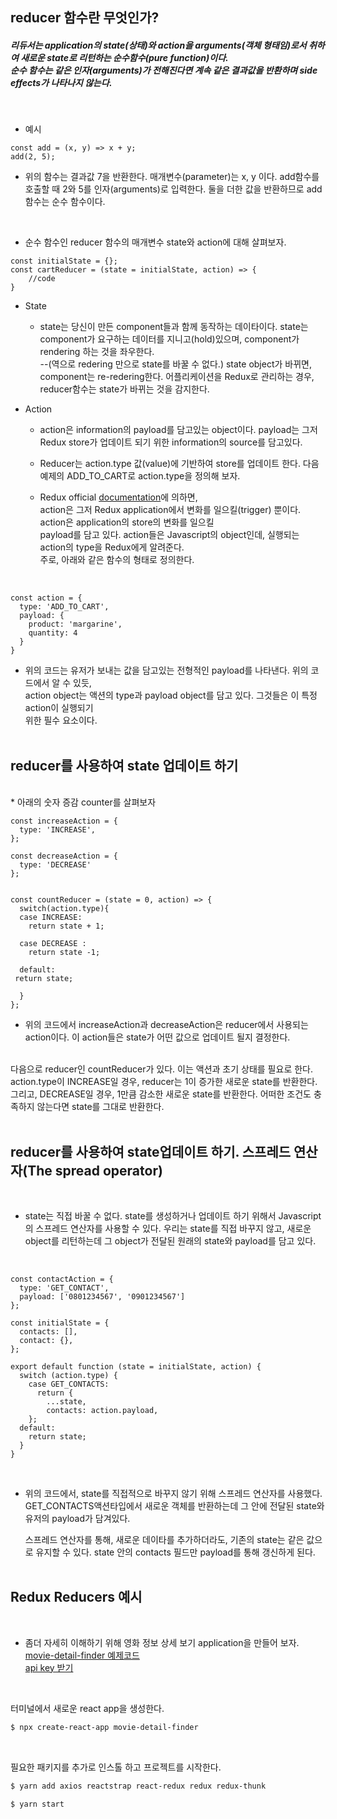 ## reducer 함수란 무엇인가?

##### 리듀서는 application의 state(상태)와 action을 arguments(객체 형태임)로서 취하여 새로운 state로 리턴하는 순수함수(pure function)이다. <br>순수 함수는 같은 인자(arguments)가 전해진다면 계속 같은 결과값을 반환하며 side effects가 나타나지 않는다.
<br>

* 예시
```JS
const add = (x, y) => x + y;
add(2, 5);
``` 

* 위의 함수는 결과값 7을 반환한다. 매개변수(parameter)는 x, y 이다. 
add함수를 호출할 때 2와 5를 인자(arguments)로 입력한다.
둘을 더한 값을 반환하므로 add 함수는 순수 함수이다. 
<br>

* 순수 함수인 reducer 함수의 매개변수 state와 action에 대해 살펴보자.

```JS
const initialState = {};
const cartReducer = (state = initialState, action) => {
    //code
}
```

* State 
    * state는 당신이 만든 component들과 함께 동작하는 데이타이다. state는 component가 요구하는 
    데이터를 지니고(hold)있으며, component가 rendering 하는 것을 좌우한다. <br>
    --(역으로 redering 만으로 state를 바꿀 수 없다.) 
    state object가 바뀌면, component는 re-redering한다. 어플리케이션을 Redux로 관리하는 경우, <br>
    reducer함수는 state가 바뀌는 것을 감지한다. 

* Action 
    * action은 information의 payload를 담고있는 object이다. payload는 그저 Redux store가 업데이트 되기 위한 
    information의 source를 담고있다. 

    * Reducer는 action.type 값(value)에 기반하여 store를 업데이트 한다.
    다음 예제의 ADD_TO_CART로 action.type을 정의해 보자.

    * Redux official [documentation](https://redux.js.org/introduction/getting-started)에 의하면, <br>
    action은 그저 Redux application에서 변화를 일으킬(trigger) 뿐이다. action은 application의 store의 변화를 일으킬 <br>
    payload를 담고 있다. action들은 Javascript의 object인데, 실행되는 action의 type을 Redux에게 알려준다. <br>
    주로, 아래와 같은 함수의 형태로 정의한다. 
<br>

```JS
const action = {
  type: 'ADD_TO_CART',
  payload: {
    product: 'margarine',
    quantity: 4
  }
}
```

  * 위의 코드는 유저가 보내는 값을 담고있는 전형적인 payload를 나타낸다. 위의 코드에서 알 수 있듯, <br>
  action object는 액션의 type과 payload object를 담고 있다. 그것들은 이 특정 action이 실행되기 <br>
  위한 필수 요소이다. 
<br><br>

## reducer를 사용하여 state 업데이트 하기 
<br>
* 아래의 숫자 증감 counter를 살펴보자 

```JS
const increaseAction = {
  type: 'INCREASE',
}; 

const decreaseAction = {
  type: 'DECREASE'
}; 


const countReducer = (state = 0, action) => {
  switch(action.type){
  case INCREASE: 
    return state + 1;

  case DECREASE : 
    return state -1;

  default: 
 return state;

  }
};
```


* 위의 코드에서 increaseAction과 decreaseAction은 reducer에서 사용되는 action이다. 
  이 action들은 state가 어떤 값으로 업데이트 될지 결정한다. 
<br>
  다음으로 reducer인 countReducer가 있다.
  이는 액션과 초기 상태를 필요로 한다. action.type이 INCREASE일 경우, reducer는 1이 증가한 새로운
  state를 반환한다. 그리고, DECREASE일 경우, 1만큼 감소한 새로운 state를 반환한다. 
  어떠한 조건도 충족하지 않는다면 state를 그대로 반환한다.
<br><br>


## reducer를 사용하여 state업데이트 하기. 스프레드 연산자(The spread operator)
<br>

* state는 직접 바꿀 수 없다. state를 생성하거나 업데이트 하기 위해서 Javascript의 스프레드 연산자를 사용할 수 있다. 
  우리는 state를 직접 바꾸지 않고, 새로운 object를 리턴하는데 그 object가 전달된 원래의 state와 payload를
  담고 있다.
<br>

```JS
const contactAction = {
  type: 'GET_CONTACT',
  payload: ['0801234567', '0901234567']
};

const initialState = {
  contacts: [],
  contact: {},
};

export default function (state = initialState, action) {
  switch (action.type) {
    case GET_CONTACTS: 
      return {
        ...state,
        contacts: action.payload,
    };
  default: 
    return state;
  }
}
```
<br>

* 위의 코드에서, state를 직접적으로 바꾸지 않기 위해 스프레드 연산자를 사용했다. 
  GET_CONTACTS액션타입에서 새로운 객체를 반환하는데 그 안에 전달된 state와 유저의 payload가 담겨있다.
  
  스프레드 연산자를 통해, 새로운 데이타를 추가하더라도, 기존의 state는 같은 값으로 유지할 수 있다. 
  state 안의 contacts 필드만 payload를 통해 갱신하게 된다.
<br><br>

## Redux Reducers 예시
<br>

* 좀더 자세히 이해하기 위해 영화 정보 상세 보기 application을 만들어 보자.
[movie-detail-finder 예제코드](../../js-code/movie-detail-finder/) <br>
[api key 받기](http://www.omdbapi.com/)
<br>

터미널에서 새로운 react app을 생성한다.

```bash
$ npx create-react-app movie-detail-finder
```
<br>

필요한 패키지를 추가로 인스톨 하고 프로젝트를 시작한다.

```bash
$ yarn add axios reactstrap react-redux redux redux-thunk
```
```bash
$ yarn start
```
<br>






